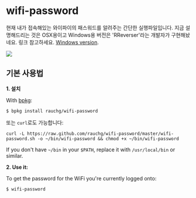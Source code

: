 # wifi-password

현재 내가 접속해있는 와이파이의 패스워드를 알려주는 간단한 실행파일입니다.
지금 설명해드리는 것은 OSX용이고 Windows용 버전은 'RReverser'라는 개발자가 구현해놨네요.
링크 참고하세요.
[Windows version](https://github.com/RReverser/WiFi-Password).

![](https://i.cloudup.com/uUo8iSbKXRh/km6iJT.gif)

## 기본 사용법

**1. 설치**

With [bpkg](https://github.com/bpkg/bpkg):

```
$ bpkg install rauchg/wifi-password
```

또는 `curl`로도 가능합니다:

```
curl -L https://raw.github.com/rauchg/wifi-password/master/wifi-password.sh -o ~/bin/wifi-password && chmod +x ~/bin/wifi-password
```

If you don't have `~/bin` in your `$PATH`, replace it with `/usr/local/bin` or
similar.

**2. Use it:**

To get the password for the WiFi you're currently logged onto:

```
$ wifi-password
```
